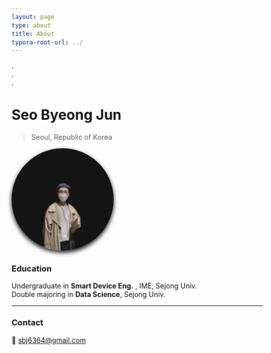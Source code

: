 ```yaml
---
layout: page
type: about
title: About
typora-root-url: ../
---
```




  

.  
.  
.  

# Seo Byeong Jun

> Seoul, Republic of Korea



<img src="/assets/images/about_profile2.jpeg" alt="Photo of me" style="zoom:20%;border=none;border-radius:50%;box-shadow: 0px 20px 40px" />





### Education

Undergraduate in **Smart Device Eng.** , IME, Sejong Univ.  
Double majoring in **Data Science**, Sejong Univ.  

---



### Contact

📧      sbj6364@gmail.com

